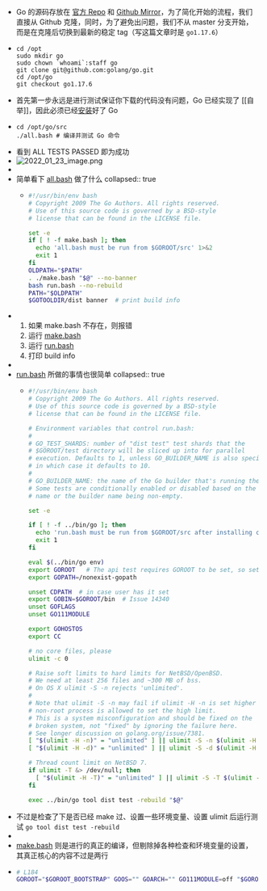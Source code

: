 - Go 的源码存放在 [官方 Repo](https://go.googlesource.com/go) 和 [Github Mirror](https://github.com/golang/go)，为了简化开始的流程，我们直接从 Github 克隆，同时，为了避免出问题，我们不从 master 分支开始，而是在克隆后切换到最新的稳定 tag（写这篇文章时是 `go1.17.6`）
- ```shell
  cd /opt
  sudo mkdir go
  sudo chown `whoami`:staff go
  git clone git@github.com:golang/go.git
  cd /opt/go
  git checkout go1.17.6
  ```
- 首先第一步永远是进行测试保证你下载的代码没有问题，Go 已经实现了 [[自举]]，因此必须已经[安装](https://go.dev/doc/install)好了 Go
- ```shell
  cd /opt/go/src
  ./all.bash # 编译并测试 Go 命令
  ```
- 看到 ALL TESTS PASSED 即为成功
- ![2022_01_23_image.png](https://cdn.logseq.com/%2Fa738fab4-25bd-41b0-bb53-62a3b83356f2e53e27f4-77ff-479d-86b8-99898dd25a7a2022_01_23_image.png?Expires=4796492069&Signature=NwGei1solzhSzx49snivfHP9fztWpD3~TQxbirr6Pq8chTZzSvycL~KZ9tADVSDMSgjLvUvSY1Y-1gqgh4R2qlEflcNt0TDY2~8FDe838tklTeRAipInXrofUDqQMvz723B7fOcLGqQglr8UhYjWszPF-5ESINCe0pDjijDtFML4BgOricwJRjfMtwxwBWC1qLdXKN5jC3EWajMsYNMKr5G9qutm67s7ox03aPUhokHe9YZiUhfXr8TtG-1SsguxnWJF8ICF~VKCHOt37OsbF4u82ucFPxxShCBc6-QlaK9ZbJPMvTnD4QUj7CGGin5iHssmYmSKyYUbe0L5daSF3g__&Key-Pair-Id=APKAJE5CCD6X7MP6PTEA)
-
- 简单看下 [all.bash](https://github.com/golang/go/blob/go1.17.6/src/all.bash) 做了什么
  collapsed:: true
	- ```bash
	  #!/usr/bin/env bash
	  # Copyright 2009 The Go Authors. All rights reserved.
	  # Use of this source code is governed by a BSD-style
	  # license that can be found in the LICENSE file.
	  
	  set -e
	  if [ ! -f make.bash ]; then
	  	echo 'all.bash must be run from $GOROOT/src' 1>&2
	  	exit 1
	  fi
	  OLDPATH="$PATH"
	  . ./make.bash "$@" --no-banner
	  bash run.bash --no-rebuild
	  PATH="$OLDPATH"
	  $GOTOOLDIR/dist banner  # print build info
	  ```
- 1. 如果 make.bash 不存在，则报错
  2. 运行 [make.bash](https://github.com/golang/go/blob/go1.17.6/src/make.bash)
  3. 运行 [run.bash](https://github.com/golang/go/blob/go1.17.6/src/run.bash)
  4. 打印 build info
-
- [run.bash](https://github.com/golang/go/blob/go1.17.6/src/run.bash) 所做的事情也很简单
  collapsed:: true
	- ```bash
	  #!/usr/bin/env bash
	  # Copyright 2009 The Go Authors. All rights reserved.
	  # Use of this source code is governed by a BSD-style
	  # license that can be found in the LICENSE file.
	  
	  # Environment variables that control run.bash:
	  #
	  # GO_TEST_SHARDS: number of "dist test" test shards that the
	  # $GOROOT/test directory will be sliced up into for parallel
	  # execution. Defaults to 1, unless GO_BUILDER_NAME is also specified,
	  # in which case it defaults to 10.
	  #
	  # GO_BUILDER_NAME: the name of the Go builder that's running the tests.
	  # Some tests are conditionally enabled or disabled based on the builder
	  # name or the builder name being non-empty.
	  
	  set -e
	  
	  if [ ! -f ../bin/go ]; then
	  	echo 'run.bash must be run from $GOROOT/src after installing cmd/go' 1>&2
	  	exit 1
	  fi
	  
	  eval $(../bin/go env)
	  export GOROOT   # The api test requires GOROOT to be set, so set it to match ../bin/go.
	  export GOPATH=/nonexist-gopath
	  
	  unset CDPATH	# in case user has it set
	  export GOBIN=$GOROOT/bin  # Issue 14340
	  unset GOFLAGS
	  unset GO111MODULE
	  
	  export GOHOSTOS
	  export CC
	  
	  # no core files, please
	  ulimit -c 0
	  
	  # Raise soft limits to hard limits for NetBSD/OpenBSD.
	  # We need at least 256 files and ~300 MB of bss.
	  # On OS X ulimit -S -n rejects 'unlimited'.
	  #
	  # Note that ulimit -S -n may fail if ulimit -H -n is set higher than a
	  # non-root process is allowed to set the high limit.
	  # This is a system misconfiguration and should be fixed on the
	  # broken system, not "fixed" by ignoring the failure here.
	  # See longer discussion on golang.org/issue/7381.
	  [ "$(ulimit -H -n)" = "unlimited" ] || ulimit -S -n $(ulimit -H -n)
	  [ "$(ulimit -H -d)" = "unlimited" ] || ulimit -S -d $(ulimit -H -d)
	  
	  # Thread count limit on NetBSD 7.
	  if ulimit -T &> /dev/null; then
	  	[ "$(ulimit -H -T)" = "unlimited" ] || ulimit -S -T $(ulimit -H -T)
	  fi
	  
	  exec ../bin/go tool dist test -rebuild "$@"
	  ```
- 不过是检查了下是否已经 make 过、设置一些环境变量、设置 ulimit 后运行测试 `go tool dist test -rebuild`
-
- [make.bash](https://github.com/golang/go/blob/go1.17.6/src/make.bash) 则是进行的真正的编译，但剔除掉各种检查和环境变量的设置，其真正核心的内容不过是两行
- ```bash
  # L184
  GOROOT="$GOROOT_BOOTSTRAP" GOOS="" GOARCH="" GO111MODULE=off "$GOROOT_BOOTSTRAP/bin/go" build -o cmd/dist/dist ./cmd/dist
  ```